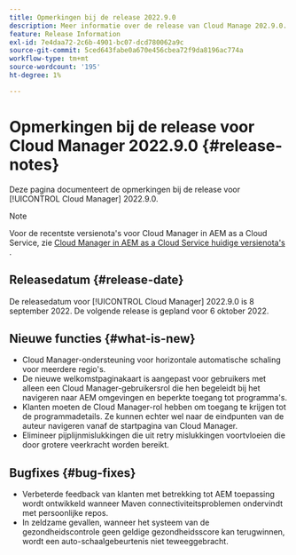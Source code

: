 ```yaml
---
title: Opmerkingen bij de release 2022.9.0
description: Meer informatie over de release van Cloud Manage 202.9.0.
feature: Release Information
exl-id: 7e4daa72-2c6b-4901-bc07-dcd780062a9c
source-git-commit: 5ced643fabe0a670e456cbea72f9da8196ac774a
workflow-type: tm+mt
source-wordcount: '195'
ht-degree: 1%

---
```


# Opmerkingen bij de release voor Cloud Manager 2022.9.0 {#release-notes}

Deze pagina documenteert de opmerkingen bij de release voor [!UICONTROL Cloud Manager] 2022.9.0.

>[!NOTE]
>
>Voor de recentste versienota&#39;s voor Cloud Manager in AEM as a Cloud Service, zie [ Cloud Manager in AEM as a Cloud Service huidige versienota&#39;s ](https://experienceleague.adobe.com/en/docs/experience-manager-cloud-service/content/release-notes/cloud-manager/current).

## Releasedatum {#release-date}

De releasedatum voor [!UICONTROL Cloud Manager] 2022.9.0 is 8 september 2022. De volgende release is gepland voor 6 oktober 2022.

## Nieuwe functies {#what-is-new}

* Cloud Manager-ondersteuning voor horizontale automatische schaling voor meerdere regio&#39;s.
* De nieuwe welkomstpaginakaart is aangepast voor gebruikers met alleen een Cloud Manager-gebruikersrol die hen begeleidt bij het navigeren naar AEM omgevingen en beperkte toegang tot programma&#39;s.
* Klanten moeten de Cloud Manager-rol hebben om toegang te krijgen tot de programmadetails. Ze kunnen echter wel naar de eindpunten van de auteur navigeren vanaf de startpagina van Cloud Manager.
* Elimineer pijplijnmislukkingen die uit retry mislukkingen voortvloeien die door grotere veerkracht worden bereikt.

## Bugfixes {#bug-fixes}

* Verbeterde feedback van klanten met betrekking tot AEM toepassing wordt ontwikkeld wanneer Maven connectiviteitsproblemen ondervindt met persoonlijke repos.
* In zeldzame gevallen, wanneer het systeem van de gezondheidscontrole geen geldige gezondheidsscore kan terugwinnen, wordt een auto-schaalgebeurtenis niet teweeggebracht.
